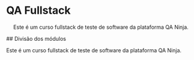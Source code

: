 # QA Fullstack
<p align="center">Este é um curso fullstack de teste de software da plataforma QA Ninja.</p>
## Divisão dos módulos
<p>Este é um curso fullstack de teste de software da plataforma QA Ninja.</p>
